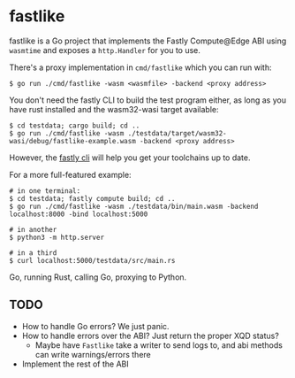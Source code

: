 # fastlike

fastlike is a Go project that implements the Fastly Compute@Edge ABI using `wasmtime` and exposes
a `http.Handler` for you to use.

There's a proxy implementation in `cmd/fastlike` which you can run with:

```
$ go run ./cmd/fastlike -wasm <wasmfile> -backend <proxy address>
```

You don't need the fastly CLI to build the test program either, as long as you have rust installed
and the wasm32-wasi target available:

```
$ cd testdata; cargo build; cd ..
$ go run ./cmd/fastlike -wasm ./testdata/target/wasm32-wasi/debug/fastlike-example.wasm -backend <proxy address>
```

However, the [fastly cli](https://github.com/fastly/cli) will help you get your toolchains up to
date.

For a more full-featured example:

```
# in one terminal:
$ cd testdata; fastly compute build; cd ..
$ go run ./cmd/fastlike -wasm ./testdata/bin/main.wasm -backend localhost:8000 -bind localhost:5000

# in another
$ python3 -m http.server

# in a third
$ curl localhost:5000/testdata/src/main.rs
```

Go, running Rust, calling Go, proxying to Python.

## TODO

- How to handle Go errors? We just panic.
- How to handle errors over the ABI? Just return the proper XQD status?
    - Maybe have `Fastlike` take a writer to send logs to, and abi methods can write
      warnings/errors there
- Implement the rest of the ABI
